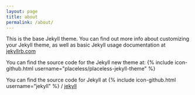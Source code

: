 ```yaml
---
layout: page
title: about
permalink: /about/
---
```


This is the base Jekyll theme. You can find out more info about customizing your Jekyll theme, as well as basic Jekyll usage documentation at [jekyllrb.com](http://jekyllrb.com/)

You can find the source code for the Jekyll new theme at:
{% include icon-github.html username="placeless/placeless-jekyll-theme" %}

You can find the source code for Jekyll at
{% include icon-github.html username="jekyll" %} /
[jekyll](https://github.com/jekyll/jekyll)
